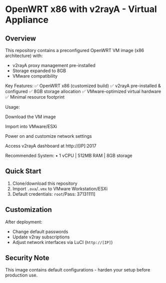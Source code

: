 # OpenWRT x86 with v2rayA - Virtual Appliance

## Overview
This repository contains a preconfigured OpenWRT VM image (x86 architecture) with:
- v2rayA proxy management pre-installed
- Storage expanded to 8GB
- VMware compatibility

Key Features:
✅ OpenWRT x86 (customized build)
✅ v2rayA pre-installed & configured
✅ 8GB storage allocation
✅ VMware-optimized virtual hardware
✅ Minimal resource footprint

Usage:

Download the VM image

Import into VMware/ESXi

Power on and customize network settings

Access v2rayA dashboard at http://[IP]:2017

Recommended System:
• 1 vCPU | 512MB RAM | 8GB storage


## Quick Start
1. Clone/download this repository
2. Import `.ova`/`.vmx` to VMware Workstation/ESXi
3. Default credentials: `root`/Pass: 37131111]

## Customization
After deployment:
- Change default passwords
- Update v2ray subscriptions
- Adjust network interfaces via LuCI (`http://[IP]`)

## Security Note
This image contains default configurations - harden your setup before production use.

